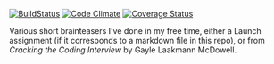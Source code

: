 [![BuildStatus](https://travis-ci.org/rayhamel/Ruby-Katas.svg?branch=master)](https://github.com/rayhamel/Ruby-Katas)
[![Code Climate](https://codeclimate.com/github/rayhamel/Ruby-Katas/badges/gpa.svg)](https://codeclimate.com/github/rayhamel/Ruby-Katas)
[![Coverage Status](https://coveralls.io/repos/rayhamel/Ruby-Katas/badge.svg?branch=master)](https://coveralls.io/r/rayhamel/Ruby-Katas?branch=master)

Various short brainteasers I've done in my free time, either a Launch assignment
(if it corresponds to a markdown file in this repo), or from *Cracking the
Coding Interview* by Gayle Laakmann McDowell.
